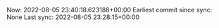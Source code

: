 Now: 2022-08-05 23:40:18.623188+00:00 Earliest commit since sync: None Last sync: 2022-08-05 23:28:15+00:00
